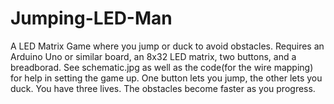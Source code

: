 # Jumping-LED-Man
A LED Matrix Game where you jump or duck to avoid obstacles.
Requires an Arduino Uno or similar board, an 8x32 LED matrix, two buttons, and a breadborad. See schematic.jpg as well as the code(for the wire mapping) for help in setting the game up.
One button lets you jump, the other lets you duck. You have three lives. The obstacles become faster as you progress.
